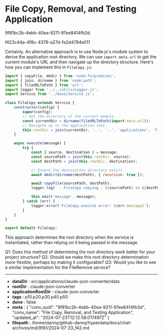 # File Copy, Removal, and Testing Application

9f81bc2b-4ebb-40ea-9211-97ee8414fb3d

f423c44a-4f8c-4379-a27d-fa2d4784e011

 Certainly. An alternative approach is to use Node.js's module system to derive the application root directory. We can use `import.meta.url` to get the current module's URL and then navigate up the directory structure. Here's how you can implement this in `FileCopy.js`:

```javascript
import { copyFile, mkdir } from 'node:fs/promises';
import { join, dirname } from 'node:path';
import { fileURLToPath } from 'url';
import logger from '../../utils/Logger.js';
import Service from '../base/Service.js';

class FileCopy extends Service {
    constructor(config) {
        super(config);
        // Get the directory of the current module
        const currentDir = dirname(fileURLToPath(import.meta.url));
        // Navigate up to the application root
        this.rootDir = join(currentDir, '..', '..', 'applications', 'file-copy-remove-test');
    }

    async execute(message) {
        try {
            const { source, destination } = message;
            const sourcePath = join(this.rootDir, source);
            const destPath = join(this.rootDir, destination);

            // Ensure the destination directory exists
            await mkdir(dirname(destPath), { recursive: true });

            await copyFile(sourcePath, destPath);
            logger.log(` - FileCopy copying : ${sourcePath} to ${destPath}`);

            this.emit('message', message);
        } catch (err) {
            logger.error(`FileCopy.execute error: ${err.message}`);
        }
    }
}

export default FileCopy;
```

This approach determines the root directory when the service is instantiated, rather than relying on it being passed in the message.

Q1: Does this method of determining the root directory work better for your project structure?
Q2: Should we make this root directory determination more flexible, perhaps by making it configurable?
Q3: Would you like to see a similar implementation for the FileRemove service?

---

* **dataDir** : src/applications/claude-json-converter/data
* **rootDir** : claude-json-converter
* **applicationRootDir** : claude-json-converter
* **tags** : p10.p20.p30.p40.p50
* **done** : false
* **meta** : {
  "conv_uuid": "9f81bc2b-4ebb-40ea-9211-97ee8414fb3d",
  "conv_name": "File Copy, Removal, and Testing Application",
  "updated_at": "2024-07-23T12:12:58.017497Z"
}
* **filepath** : /home/danny/github-danny/hyperdata/docs/chat-archives/md/9f81/2024-07-23_f42.md